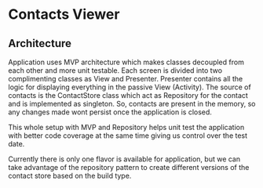 # Contacts Viewer

## Architecture
Application uses MVP architecture which makes classes decoupled from each other and more unit testable.
Each screen is divided into two complimenting classes as View and Presenter.
Presenter contains all the logic for displaying everything in the passive View (Activity).
The source of contacts is the ContactStore class which act as Repository for the contact and is implemented as singleton.
So, contacts are present in the memory, so any changes made wont persist once the application is closed.

This whole setup with MVP and Repository helps unit test the application with better code coverage at the same time giving us control over the test date.

Currently there is only one flavor is available for application,
but we can take advantage of the repository pattern to create different versions of the contact store based on the build type.

